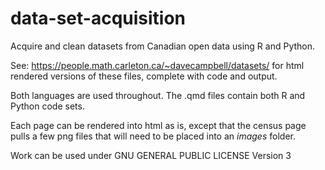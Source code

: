 # data-set-acquisition
Acquire and clean datasets from Canadian open data using R and Python.  

See: https://people.math.carleton.ca/~davecampbell/datasets/ for html rendered versions of these files, complete with code and output.

Both languages are used throughout.  The .qmd files contain both R and Python code sets.

Each page can be rendered into html as is, except that the census page pulls a few png files that will need to be placed into an _images_ folder.

Work can be used under 
GNU GENERAL PUBLIC LICENSE Version 3
